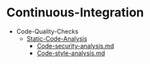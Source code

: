 
# Continuous-Integration

- Code-Quality-Checks
  - [Static-Code-Analysis](./Static-Code-Analysis/)
    - [Code-security-analysis.md](./Code-security-analysis.md)
    - [Code-style-analysis.md](./Code-style-analysis.md)
